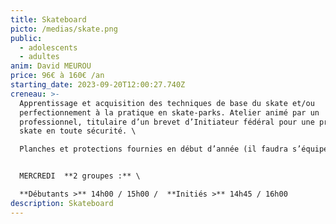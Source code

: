 ```yaml
---
title: Skateboard
picto: /medias/skate.png
public:
  - adolescents
  - adultes
anim: David MEUROU
price: 96€ à 160€ /an
starting_date: 2023-09-20T12:00:27.740Z
creneau: >-
  Apprentissage et acquisition des techniques de base du skate et/ou
  perfectionnement à la pratique en skate-parks. Atelier animé par un
  professionnel, titulaire d’un brevet d’Initiateur fédéral pour une pratique du
  skate en toute sécurité. \

  Planches et protections fournies en début d’année (il faudra s’équiper de son propre matériel dans le courant de l’année).


  MERCREDI  **2 groupes :** \

  **Débutants >** 14h00 / 15h00 /  **Initiés >** 14h45 / 16h00
description: Skateboard
---
```

